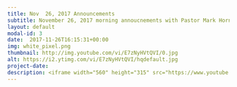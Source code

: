 ```yaml
---
title: Nov  26, 2017 Announcements
subtitle: November 26, 2017 morning annoucnements with Pastor Mark Hornback and Sarah Peel.
layout: default
modal-id: 3 
date:  2017-11-26T16:15:31+00:00
img: white_pixel.png
thumbnail: http://img.youtube.com/vi/E7zNyHVtQVI/0.jpg
alt: https://i2.ytimg.com/vi/E7zNyHVtQVI/hqdefault.jpg
project-date: 
description: <iframe width="560" height="315" src="https://www.youtube.com/embed/E7zNyHVtQVI" frameborder="0" allowfullscreen></iframe> 
---
```


